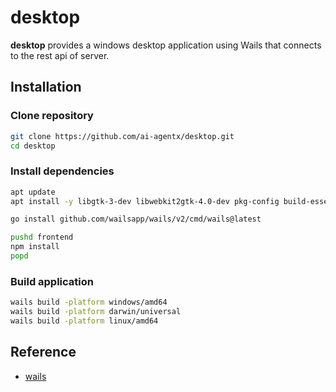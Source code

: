 # desktop

**desktop** provides a windows desktop application using Wails that connects to the
rest api of server.

## Installation

### Clone repository

```bash
git clone https://github.com/ai-agentx/desktop.git
cd desktop
```

### Install dependencies

```bash
apt update
apt install -y libgtk-3-dev libwebkit2gtk-4.0-dev pkg-config build-essential

go install github.com/wailsapp/wails/v2/cmd/wails@latest

pushd frontend
npm install
popd
```

### Build application

```bash
wails build -platform windows/amd64
wails build -platform darwin/universal
wails build -platform linux/amd64
```

## Reference

- [wails](https://github.com/wailsapp/wails)
